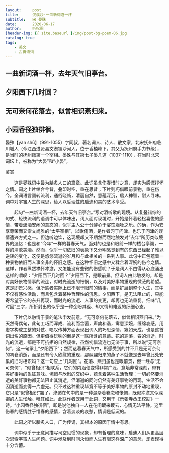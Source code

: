 ```yaml
---
layout:     post
title:      浣溪沙·一曲新词酒一杯
subtitle:   宋 晏殊
date:       2020-06-17
author:     听松阁
}header-img: {{ site.baseurl }/img/post-bg-poem-06.jpg
catalog: true
tags:
    - 美文
    - 古典诗词
---
```


## 一曲新词酒一杯，去年天气旧亭台。
## 夕阳西下几时回？
## 无可奈何花落去，似曾相识燕归来。
## 小园香径独徘徊。



晏殊【yàn shū】（991-1055）字同叔，著名词人、诗人、散文家，北宋抚州府临川城人（今江西进贤县文港镇沙河人，位于香楠峰下，其父为抚州府手力节级），是当时的抚州籍第一个宰相。晏殊与其第七子晏几道（1037-1110），在当时北宋词坛上，被称为“大晏”和“小晏”。



鉴赏

　　这是晏殊词中最为脍炙人口的篇章。此词虽含伤春惜时之意，却实为感慨抒怀之情。词之上片绾合今昔，叠印时空，重在思昔；下片则巧借眼前景物，重在伤今。全词语言圆转流利，通俗晓畅，清丽自然，意蕴深沉，启人神智，耐人寻味。词中对宇宙人生的深思，给人以哲理性的启迪和美的艺术享受。

　　起句“一曲新词酒一杯，去年天气旧亭台。”写对酒听歌的现境。从复叠错综的句式、轻快流利的语调中可以体味出，词人面对现境时，开始是怀着轻松喜悦的感情，带着潇洒安闲的意态的，似乎主人公十分醉心于宴饮涵咏之乐。的确，作为安享尊荣而又崇文尚雅的“太平宰相”，以歌侑酒，是作者习于问津、也乐于问津的娱情遣兴方式之一。但边听边饮，这现境却又不期然而然地触发对“去年”所历类似境界的追忆：也是和“今年”一样的暮春天气，面对的也是和眼前一样的楼台亭阁，一样的清歌美酒。然而，似乎一切依旧的表象下又分明感觉到有的东西已经起了难以逆转的变化，这便是悠悠流逝的岁月和与此相关的一系列人事。此句中正包蕴着一种景物依旧而人事全非的怀旧之感。在这种怀旧之感中又糅合着深婉的伤今之情。这样，作者纵然襟怀冲澹，又怎能没有些微的伤感呢？于是词人不由得从心底涌出这样的喟叹：“夕阳西下几时回？”夕阳西下，是眼前景。但词人由此触发的，却是对美好景物情事的流连，对时光流逝的怅惘，以及对美好事物重现的微茫的希望。这是即景兴感，但所感者实际上已不限于眼前的情事，而是扩展到整个人生，其中不仅有感性活动，而且包含着某种哲理性的沉思。夕阳西下，是无法阻止的，只能寄希望于它的东升再现，而时光的流逝、人事的变更，却再也无法重复。细味“几时回”三字，所折射出的似乎是一种企盼其返、却又情知难返的纡细心态。

　　下片仍以融情于景的笔法申发前意。“无可奈何花落去，似曾相识燕归来。”为天然奇偶句，此句工巧而浑成、流利而含蓄，声韵和谐，寓意深婉，缠绵哀感，用虚字构成工整的对仗、唱叹传神方面表现出词人的巧思深情，宛如天成，也是这首词出名的原因。但更值得玩味的倒是这一联所含的意蓄。花的凋落，春的消逝，时光的流逝，都是不可抗拒的自然规律，虽然惋惜流连也无济于事，所以说“无可奈何”，这一句承上“夕阳西下”；然而这暮春天气中，所感受到的并不只是无可奈何的凋衰消逝，而是还有令人欣慰的重现，那翩翩归来的燕子不就像是去年曾此处安巢的旧时相识吗？这一句应上“几时回”。花落、燕归虽也是眼前景，但一经与“无可奈何”、“似曾相识”相联系，它们的内涵便变得非常广泛，意境非常深刻，带有美好事物的象征意味。惋惜与欣慰的交织中，蕴含着某种生活哲理：一切必然要消逝的美好事物都无法阻止其消逝，但消逝的同时仍然有美好事物的再现，生活不会因消逝而变得一片虚无。只不过这种重现毕竟不等于美好事物的原封不动地重现，它只是“似曾相识”罢了。渗透在句中的是一种混杂着眷恋和怅惆，既似冲澹又似深婉的人生怅触。唯其如此，此联作者既用于此词，又用于《示张寺丞王校勘》一诗。“小园香径独徘徊”，即是说他独自一人在花间踱来踱去，心情无法平静。这里伤春的感情胜于惜春的感情，含着淡淡的哀愁，情调是低沉的。

　　此词之所以脍炙人口，广为传诵，其根本的原因于情中有思。

　　词中似乎于无意间描写司空见惯的现象，却有哲理的意味，启迪人们从更高层次思索宇宙人生问题。词中涉及到时间永恒而人生有限这样深广的意念，却表现得十分含蓄。
